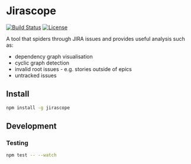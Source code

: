 # Jirascope
[![Build Status](https://travis-ci.org/pikselpalette/jirascope.svg?branch=master)](https://travis-ci.org/pikselpalette/jirascope)
[![License](https://img.shields.io/badge/License-Apache%202.0-blue.svg)](https://opensource.org/licenses/Apache-2.0)

A tool that spiders through JIRA issues and provides useful analysis such as:

  * dependency graph visualisation
  * cyclic graph detection
  * invalid root issues - e.g. stories outside of epics
  * untracked issues

## Install

```bash
npm install -g jirascope
```

## Development

### Testing

```bash
npm test -- --watch
```
